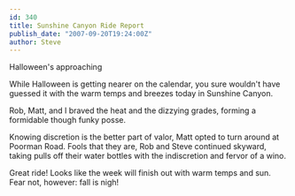 ```yaml
---
id: 340
title: Sunshine Canyon Ride Report
publish_date: "2007-09-20T19:24:00Z"
author: Steve
---
```

  
Halloween's approaching

While Halloween is getting nearer on the calendar, you sure wouldn't have guessed it with the warm temps and breezes today in Sunshine Canyon.

Rob, Matt, and I braved the heat and the dizzying grades, forming a formidable though funky posse.

Knowing discretion is the better part of valor, Matt opted to turn around at Poorman Road. Fools that they are, Rob and Steve continued skyward, taking pulls off their water bottles with the indiscretion and fervor of a wino.

Great ride! Looks like the week will finish out with warm temps and sun. Fear not, however: fall is nigh!
